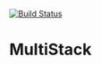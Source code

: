 [![Build Status](https://travis-ci.com/github/kendare/MultiStack.svg?branch=main)](https://travis-ci.com/github/kendare/MultiStack)
# MultiStack
